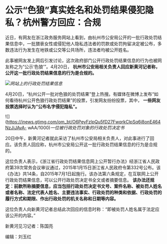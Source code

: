 # 公示“色狼”真实姓名和处罚结果侵犯隐私？杭州警方回应：合规

近日，有网友在浙江政务服务网站上看到，由杭州市公安局公开的一批行政处罚结果信息中，一批猥亵女性或侵犯他人隐私违法者的罚款或处罚拘留决定被公布，多数违法行为发生在地铁或公交等公共场所，违法者均被公开姓名。

此事被网友发上网后引发讨论，这次政府部门公开行政处罚结果信息的行为也被网友称之为“公示‘色狼’”。4月20日，
**杭州市公安局相关负责人回应新黄河记者称，公开这一批行政处罚结果信息的行为是合规的。**

![](https://inews.gtimg.com/om_bt/OIC3gFauErJdm4uZLMe4G0e8QrgiPzsHwM70CUole03QIAA/1000)_网站上的行政处罚结果信息_

4月20日，“杭州公开一批对色狼的处罚结果”登上热搜。有媒体在微博上发布“如何看待杭州公开色狼行政处罚结果”的投票，引发网友纷纷投票，其中，
**一些网友投票选择时认为“公布名字侵犯隐私”。**

![](https://inews.gtimg.com/om_bt/O6PeyFzlpQu5fD27FwqrkClpSq6j8onE464NzJiJAvA-
wAA/1000)_一位被行政处罚对象的行政处罚决定书_

20日中午，新黄河记者就此采访了杭州市公安局相关负责人，对此事进行了回应。该负责人回应称，杭州市公安局公开这一批行政处罚结果信息的行为是合规的。

这位负责人表示，《浙江省行政处罚结果信息网上公开暂行办法》经浙江省人民政府第39次常务会议审议通过，2015年1月15日浙江省人民政府令第332号公布。该《办法》共14条，自2015年7月1日起施行。该办法第六条规定，在互联网上公开行政处罚结果信息，可以公开行政处罚决定书全文或者摘要信息。
**该办法还规定：前款所称摘要信息，应当包括行政处罚决定书文号、案件名称、被处罚人姓名或者名称、法定代表人姓名、主要违法事实、行政处罚的种类和依据、行政处罚的履行方式和期限、作出行政处罚的机关名称和日期等内容。**

这位负责人向新黄河记者总结此次回应的信息时称：“即被处罚人姓名属于法定应该公开的内容。”

新黄河见习记者：陈国亮

编辑：刘玉红

